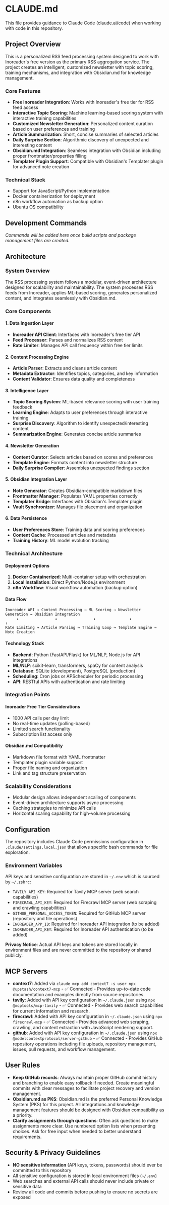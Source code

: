 # CLAUDE.md

This file provides guidance to Claude Code (claude.ai/code) when working with code in this repository.

## Project Overview

This is a personalized RSS feed processing system designed to work with Inoreader's free version as the primary RSS aggregation service. The project creates an intelligent, customized newsletter with topic scoring, training mechanisms, and integration with Obsidian.md for knowledge management.

### Core Features
- **Free Inoreader Integration**: Works with Inoreader's free tier for RSS feed access
- **Interactive Topic Scoring**: Machine learning-based scoring system with interactive training capabilities
- **Customized Newsletter Generation**: Personalized content curation based on user preferences and training
- **Article Summarization**: Short, concise summaries of selected articles
- **Daily Surprise Section**: Algorithmic discovery of unexpected and interesting content
- **Obsidian.md Integration**: Seamless integration with Obsidian including proper frontmatter/properties filling
- **Templater Plugin Support**: Compatible with Obsidian's Templater plugin for advanced note creation

### Technical Stack
- Support for JavaScript/Python implementation
- Docker containerization for deployment
- n8n workflow automation as backup option
- Ubuntu OS compatibility

## Development Commands

*Commands will be added here once build scripts and package management files are created.*

## Architecture

### System Overview
The RSS processing system follows a modular, event-driven architecture designed for scalability and maintainability. The system processes RSS feeds from Inoreader, applies ML-based scoring, generates personalized content, and integrates seamlessly with Obsidian.md.

### Core Components

#### 1. Data Ingestion Layer
- **Inoreader API Client**: Interfaces with Inoreader's free tier API
- **Feed Processor**: Parses and normalizes RSS content
- **Rate Limiter**: Manages API call frequency within free tier limits

#### 2. Content Processing Engine
- **Article Parser**: Extracts and cleans article content
- **Metadata Extractor**: Identifies topics, categories, and key information
- **Content Validator**: Ensures data quality and completeness

#### 3. Intelligence Layer
- **Topic Scoring System**: ML-based relevance scoring with user training feedback
- **Learning Engine**: Adapts to user preferences through interactive training
- **Surprise Discovery**: Algorithm to identify unexpected/interesting content
- **Summarization Engine**: Generates concise article summaries

#### 4. Newsletter Generation
- **Content Curator**: Selects articles based on scores and preferences
- **Template Engine**: Formats content into newsletter structure
- **Daily Surprise Compiler**: Assembles unexpected findings section

#### 5. Obsidian Integration Layer
- **Note Generator**: Creates Obsidian-compatible markdown files
- **Frontmatter Manager**: Populates YAML properties correctly
- **Templater Bridge**: Interfaces with Obsidian's Templater plugin
- **Vault Synchronizer**: Manages file placement and organization

#### 6. Data Persistence
- **User Preferences Store**: Training data and scoring preferences
- **Content Cache**: Processed articles and metadata
- **Training History**: ML model evolution tracking

### Technical Architecture

#### Deployment Options
1. **Docker Containerized**: Multi-container setup with orchestration
2. **Local Installation**: Direct Python/Node.js environment
3. **n8n Workflow**: Visual workflow automation (backup option)

#### Data Flow
```
Inoreader API → Content Processing → ML Scoring → Newsletter Generation → Obsidian Integration
     ↓                ↓                ↓               ↓                    ↓
Rate Limiting → Article Parsing → Training Loop → Template Engine → Note Creation
```

#### Technology Stack
- **Backend**: Python (FastAPI/Flask) for ML/NLP, Node.js for API integrations
- **ML/NLP**: scikit-learn, transformers, spaCy for content analysis
- **Database**: SQLite (development), PostgreSQL (production)
- **Scheduling**: Cron jobs or APScheduler for periodic processing
- **API**: RESTful APIs with authentication and rate limiting

### Integration Points

#### Inoreader Free Tier Considerations
- 1000 API calls per day limit
- No real-time updates (polling-based)
- Limited search functionality
- Subscription list access only

#### Obsidian.md Compatibility
- Markdown file format with YAML frontmatter
- Templater plugin variable support
- Proper file naming and organization
- Link and tag structure preservation

### Scalability Considerations
- Modular design allows independent scaling of components
- Event-driven architecture supports async processing
- Caching strategies to minimize API calls
- Horizontal scaling capability for high-volume processing

## Configuration

The repository includes Claude Code permissions configuration in `.claude/settings.local.json` that allows specific bash commands for file exploration.

### Environment Variables

API keys and sensitive configuration are stored in `~/.env` which is sourced by `~/.zshrc`:
- `TAVILY_API_KEY`: Required for Tavily MCP server (web search capabilities)
- `FIRECRAWL_API_KEY`: Required for Firecrawl MCP server (web scraping and crawling capabilities)
- `GITHUB_PERSONAL_ACCESS_TOKEN`: Required for GitHub MCP server (repository and file operations)
- `INOREADER_APP_ID`: Required for Inoreader API integration (to be added)
- `INOREADER_API_KEY`: Required for Inoreader API authentication (to be added)

**Privacy Notice**: Actual API keys and tokens are stored locally in environment files and are never committed to the repository or shared publicly.

## MCP Servers

- **context7**: Added via `claude mcp add context7 -s user npx @upstash/context7-mcp` - ✅ Connected - Provides up-to-date code documentation and examples directly from source repositories.
- **tavily**: Added with API key configuration in `~/.claude.json` using `npx @mcptools/mcp-tavily` - ✅ Connected - Provides web search capabilities for current information and research.
- **firecrawl**: Added with API key configuration in `~/.claude.json` using `npx firecrawl-mcp` - ✅ Connected - Provides advanced web scraping, crawling, and content extraction with JavaScript rendering support.
- **github**: Added with API key configuration in `~/.claude.json` using `npx @modelcontextprotocol/server-github` - ✅ Connected - Provides GitHub repository operations including file uploads, repository management, issues, pull requests, and workflow management.

## User Rules

- **Keep GitHub records**: Always maintain proper GitHub commit history and branching to enable easy rollback if needed. Create meaningful commits with clear messages to facilitate project recovery and version management.
- **Obsidian.md as PKS**: Obsidian.md is the preferred Personal Knowledge System (PKS) for this project. All integrations and knowledge management features should be designed with Obsidian compatibility as a priority.
- **Clarify assignments through questions**: Often ask questions to make assignments more clear. Use numbered option lists when presenting choices. Ask for free input when needed to better understand requirements.

## Security & Privacy Guidelines

- **NO sensitive information** (API keys, tokens, passwords) should ever be committed to this repository
- All sensitive configuration is stored in local environment files (`~/.env`) 
- Web searches and external API calls should never include private or sensitive data
- Review all code and commits before pushing to ensure no secrets are exposed